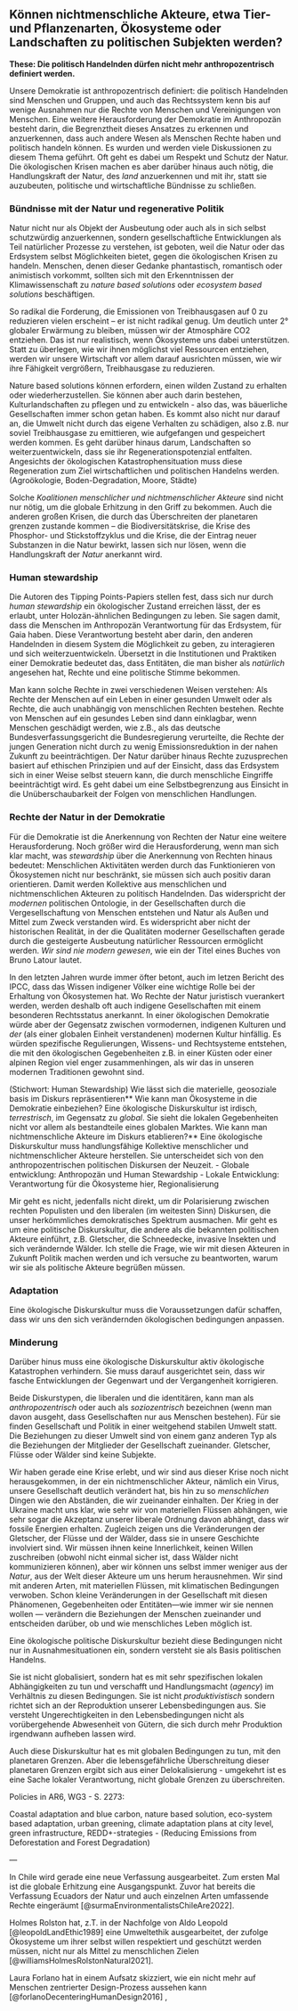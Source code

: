 ## Können nichtmenschliche Akteure, etwa Tier- und Pflanzenarten, Ökosysteme oder Landschaften zu politischen Subjekten werden?


**These: Die politisch Handelnden dürfen nicht mehr anthropozentrisch definiert werden.** 

Unsere Demokratie ist anthropozentrisch definiert: die politisch Handelnden sind Menschen und Gruppen, und auch das Rechtssystem kenn bis auf wenige Ausnahmen nur die Rechte von Menschen und Vereinigungen von Menschen. Eine weitere Herausforderung der Demokratie im Anthropozän besteht darin, die Begrenztheit dieses Ansatzes zu erkennen und anzuerkennen, dass auch andere Wesen als Menschen Rechte haben und politisch handeln können. Es wurden und werden  viele Diskussionen zu diesem Thema geführt. Oft geht es dabei um Respekt und Schutz der Natur. Die ökologischen Krisen machen es aber darüber hinaus auch nötig, die Handlungskraft der Natur, des *land* anzuerkennen und mit ihr, statt sie auzubeuten, politische und wirtschaftliche Bündnisse zu schließen.

### Bündnisse mit der Natur und regenerative Politik

Natur nicht nur als Objekt der Ausbeutung oder auch als in sich selbst schutzwürdig anzuerkennen, sondern gesellschaftliche Entwicklungen als Teil natürlicher Prozesse zu verstehen, ist geboten, weil die Natur oder das Erdsystem selbst Möglichkeiten bietet, gegen die ökologischen Krisen zu handeln. Menschen, denen dieser Gedanke phantastisch, romantisch oder animistisch vorkommt, sollten sich mit den Erkenntnissen der Klimawissenschaft zu *nature based solutions* oder *ecosystem based solutions* beschäftigen. 

So radikal die Forderung, die Emissionen von Treibhausgasen auf 0 zu reduzieren vielen erscheint – er ist nicht radikal genug. Um deutlich unter 2° globaler Erwärmung zu bleiben, müssen wir der Atmosphäre CO2 entziehen. Das ist nur realistisch, wenn Ökosysteme uns dabei unterstützen. Statt zu überlegen, wie wir ihnen möglichst viel Ressourcen entziehen, werden wir unsere Wirtschaft vor allem darauf ausrichten müssen, wie wir ihre Fähigkeit vergrößern, Treibhausgase zu reduzieren.

Nature based solutions können erfordern, einen wilden Zustand zu erhalten oder wiederherzustellen. Sie können aber auch darin bestehen, Kulturlandschaften zu pflegen und zu entwickeln - also das, was bäuerliche Gesellschaften immer schon getan haben. Es kommt also nicht nur darauf an, die Umwelt nicht durch das eigene Verhalten zu schädigen, also z.B. nur soviel Treibhausgase zu emittieren, wie aufgefangen und gespeichert werden kommen. Es geht darüber hinaus darum, Landschaften so weiterzuentwickeln, dass sie ihr Regenerationspotenzial entfalten. Angesichts der ökologischen Katastrophensituation muss diese Regeneration zum Ziel wirtschaftlichen und politischen Handelns werden.  (Agroökologie, Boden-Degradation, Moore, Städte)

Solche *Koalitionen menschlicher und nichtmenschlicher Akteure* sind nicht nur nötig, um die globale Erhitzung in den Griff zu bekommen. Auch die anderen großen Krisen, die durch das Überschreiten der planetaren grenzen zustande kommen – die Biodiversitätskrise, die Krise des Phosphor- und Stickstoffzyklus und die Krise, die der Eintrag neuer Substanzen in die Natur bewirkt, lassen sich nur lösen, wenn die Handlungskraft der *Natur* anerkannt wird. 

### Human stewardship

Die Autoren des Tipping Points-Papiers stellen fest, dass sich nur durch *human stewardship* ein ökologischer Zustand erreichen lässt, der es erlaubt, unter Holozän-ähnlichen Bedingungen zu leben. Sie sagen damit, dass die Menschen im Anthropozän Verantwortung für das Erdsystem, für Gaia haben. Diese Verantwortung besteht aber darin, den anderen Handelnden in diesem System die Möglichkeit zu geben, zu interagieren und sich weiterzuentwickeln. Übersetzt in die Institutionen und Praktiken einer Demokratie bedeutet das, dass Entitäten, die man bisher als *natürlich* angesehen hat, Rechte und eine politische Stimme bekommen. 

Man kann solche Rechte in zwei verschiedenen Weisen verstehen: Als Rechte der Menschen auf ein Leben in einer gesunden Umwelt oder als Rechte, die auch unabhängig von menschlichen Rechten bestehen. Rechte von Menschen auf ein gesundes Leben sind dann einklagbar, wenn Menschen geschädigt werden, wie z.B., als das deutsche Bundesverfassungsgericht die Bundesregierung verurteilte, die Rechte der jungen Generation nicht durch zu wenig Emissionsreduktion in der nahen Zukunft zu beeinträchtigen. Der Natur darüber hinaus Rechte zuzusprechen basiert auf ethischen Prinzipien und auf der Einsicht, dass das Erdsystem sich in einer Weise selbst steuern kann, die durch menschliche Eingriffe beeinträchtigt wird. Es geht dabei um eine Selbstbegrenzung aus Einsicht in die Unüberschaubarkeit der Folgen von menschlichen Handlungen. 

### Rechte der Natur in der Demokratie

Für die Demokratie ist die Anerkennung von Rechten der Natur eine weitere Herausforderung. Noch größer wird die Herausforderung, wenn man sich klar macht, was *stewardship* über die Anerkennung von Rechten hinaus bedeutet: Menschlichen Aktivitäten werden durch das Funktionieren von Ökosystemen nicht nur beschränkt, sie müssen sich auch positiv daran orientieren. Damit werden Kollektive aus menschlichen und nichtmenschlichen Akteuren zu politisch Handelnden. Das widerspricht der *modernen* politischen Ontologie, in der Gesellschaften durch die Vergesellschaftung von Menschen entstehen und Natur als Außen und Mittel zum Zweck verstanden wird. Es widerspricht aber nicht der historischen Realität, in der die Qualitäten moderner Gesellschaften gerade durch die gesteigerte Ausbeutung natürlicher Ressourcen ermöglicht werden. *Wir sind nie modern gewesen*, wie ein der Titel eines Buches von Bruno Latour lautet.

In den letzten Jahren wurde immer öfter betont, auch im letzen Bericht des IPCC, dass das Wissen indigener Völker eine wichtige Rolle bei der Erhaltung von Ökosystemen hat. Wo Rechte der Natur juristisch vuerankert werden, werden deshalb oft auch indigene Gesellschaften mit einem besonderen Rechtsstatus anerkannt. In einer ökologischen Demokratie würde aber der Gegensatz zwischen vormodernen, indigenen Kulturen und *der* (als einer globalen Einheit verstandenen) modernen Kultur hinfällig. Es würden spezifische Regulierungen, Wissens- und Rechtsysteme entstehen, die mit den ökologischen Gegebenheiten z.B. in einer Küsten oder einer alpinen Region viel enger zusammenhingen, als wir das in unseren modernen Traditionen gewohnt sind. 



(Stichwort: Human Stewardship) Wie lässt sich die materielle, geosoziale basis im Diskurs repräsentieren** Wie kann man Ökosysteme in die Demokratie einbeziehen? Eine ökologische Diskurskultur ist irdisch, *terrestrisch*, im Gegensatz zu *global*. Sie sieht die lokalen Gegebenheiten nicht vor allem als bestandteile eines globalen Marktes. Wie kann man nichtmenschliche Akteure im Diskurs etablieren?** Eine ökologische Diskurskultur muss handlungsfähige Kollektive menschlicher und nichtmenschlicher Akteure herstellen. Sie unterscheidet sich von den anthropozentrischen politischen Diskursen der Neuzeit.
        - Globale entwicklung: Anthropozän und Human Stewardship
        - Lokale Entwicklung:  Verantwortung für die Ökosysteme hier, Regionalisierung

Mir geht es nicht, jedenfalls nicht direkt, um dir Polarisierung zwischen rechten Populisten und den liberalen (im weitesten Sinn) Diskursen, die unser herkömmliches demokratisches Spektrum ausmachen. Mir geht es um eine politische Diskurskultur, die andere als die bekannten politischen Akteure einführt, z.B. Gletscher, die Schneedecke, invasive Insekten und sich verändernde Wälder. Ich stelle die Frage, wie wir mit diesen Akteuren in Zukunft Politik machen werden und ich versuche zu beantworten, warum wir sie als politische Akteure begrüßen müssen. 

### Adaptation

 Eine ökologische Diskurskultur muss die Voraussetzungen dafür schaffen, dass wir uns den sich verändernden ökologischen bedingungen anpassen.

### Minderung

Darüber hinus muss eine ökologische Diskurskultur aktiv ökologische Katastrophen verhindern. Sie muss darauf ausgerichtet sein, dass wir fasche Entwicklungen der Gegenwart und der Vergangenheit korrigieren. 

Beide Diskurstypen, die liberalen und die identitären, kann man als *anthropozentrisch* oder auch als *soziozentrisch* bezeichnen (wenn man davon ausgeht, dass Gesellschaften nur aus Menschen bestehen). Für sie finden Gesellschaft und Politik in einer weitgehend stabilen Umwelt statt. Die Beziehungen zu dieser Umwelt sind von einem ganz anderen Typ als die Beziehungen der Mitglieder der Gesellschaft zueinander. Gletscher, Flüsse oder Wälder sind keine Subjekte. 

Wir haben gerade eine Krise erlebt, und wir sind aus dieser Krise noch nicht herausgekommen, in der ein nichtmenschlicher Akteur, nämlich ein Virus, unsere Gesellschaft deutlich verändert hat, bis hin zu so *menschlichen* Dingen wie den Abständen, die wir zueinander einhalten. Der Krieg in der Ukraine macht uns klar, wie sehr wir von materiellen Flüssen abhängen, wie sehr sogar die Akzeptanz unserer liberale Ordnung davon abhängt, dass wir fossile Energien erhalten. Zugleich zeigen uns die Veränderungen der Gletscher, der Flüsse und der Wälder, dass sie in unsere Geschichte involviert sind. Wir müssen ihnen keine Innerlichkeit, keinen Willen zuschreiben (obwohl nicht einmal sicher ist, dass Wälder nicht kommunizieren können), aber wir können uns selbst immer weniger aus der *Natur*, aus der Welt dieser Akteure um uns herum herausnehmen. Wir sind mit anderen Arten, mit materiellen Flüssen, mit klimatischen Bedingungen verwoben. Schon kleine Veränderungen in der Gesellschaft mit diesen Phänomenen, Gegebenheiten oder Entitäten&mdash;wie immer wir sie nennen wollen &mdash; verändern die Beziehungen der Menschen zueinander und entscheiden darüber, ob und wie menschliches Leben möglich ist. 

Eine ökologische politische Diskurskultur bezieht diese Bedingungen nicht nur in Ausnahmesituationen ein, sondern versteht sie als Basis politischen Handelns. 

Sie ist nicht globalisiert, sondern hat es mit sehr spezifischen lokalen Abhängigkeiten zu tun und verschafft und Handlungsmacht (*agency*) im Verhältnis zu diesen Bedingungen. Sie ist nicht *produktivistisch* sondern richtet sich an der Reproduktion unserer Lebensbedingungen aus. Sie versteht Ungerechtigkeiten in den Lebensbedingungen nicht als vorübergehende Abwesenheit von Gütern, die sich durch mehr Produktion irgendwann aufheben lassen wird. 

Auch diese Diskurskultur hat es mit globalen Bedingungen zu tun, mit den planetaren Grenzen. Aber die lebensgefährliche Überschreitung dieser planetaren Grenzen ergibt sich aus einer Delokalisierung - umgekehrt ist es eine Sache lokaler Verantwortung, nicht globale Grenzen zu überschreiten. 

Policies in AR6, WG3 - S. 2273:

Coastal adaptation and blue carbon, nature based solution, eco-system based adaptation, urban greening, climate adaptation plans at city level, green infrastructure, REDD+-strategies - (Reducing Emissions from Deforestation and Forest Degradation)

— 

In Chile wird gerade eine neue Verfassung ausgearbeitet. Zum ersten Mal ist die globale Erhitzung eine Ausgangspunkt. Zuvor hat bereits die Verfassung Ecuadors der Natur und auch einzelnen Arten umfassende Rechte eingeräumt [@surmaEnvironmentalistsChileAre2022].

Holmes Rolston hat, z.T. in der Nachfolge von Aldo Leopold [@leopoldLandEthic1989] eine Umweltethik ausgearbeitet, der zufolge Ökosysteme um ihrer selbst willen respektiert und geschützt werden müssen, nicht nur als Mittel zu menschlichen Zielen [@williamsHolmesRolstonNatural2021].

Laura Forlano hat in einem Aufsatz skizziert, wie ein nicht mehr auf Menschen zentrierter Design-Prozess aussehen kann [@forlanoDecenteringHumanDesign2016] , 




